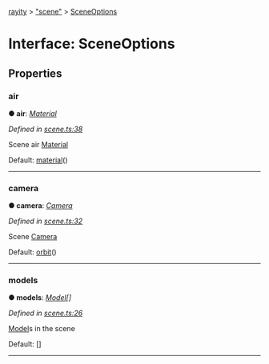 [rayity](../README.md) > ["scene"](../modules/_scene_.md) > [SceneOptions](../interfaces/_scene_.sceneoptions.md)



# Interface: SceneOptions


## Properties
<a id="air"></a>

###  air

**●  air**:  *[Material](_material_.material.md)* 

*Defined in [scene.ts:38](https://github.com/gribbet/rayity/blob/afedd20/src/scene.ts#L38)*



Scene air [Material](_material_.material.md)

Default: [material](../modules/_material_.md#material-1)()




___

<a id="camera"></a>

###  camera

**●  camera**:  *[Camera](_camera_.camera.md)* 

*Defined in [scene.ts:32](https://github.com/gribbet/rayity/blob/afedd20/src/scene.ts#L32)*



Scene [Camera](_camera_.camera.md)

Default: [orbit](../modules/_camera_.md#orbit)()




___

<a id="models"></a>

###  models

**●  models**:  *[Model](_model_.model.md)[]* 

*Defined in [scene.ts:26](https://github.com/gribbet/rayity/blob/afedd20/src/scene.ts#L26)*



[Model](_model_.model.md)s in the scene

Default: []




___


